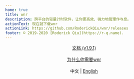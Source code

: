 ```yaml
---
home: true
title: wnr
description: 跨平台的轻量计时软件，让你更高效、强力地管理作与息。
actionText: 现在就下载wnr
actionLink: https://github.com/RoderickQiu/wnr/releases
footer: © 2019-2020 [Roderick Qiu](https://r-q.name).
---
```


<center><a href="./guide/1-basic-usage.html" class="btn btn--secondary">文档 (v1.9.1)</a></center>

<br />

<center><a href="./why-wnr/yes-wnr.html" class="btn btn--third">为什么你需要wnr</a></center>

<br />

<center>中文 | <a href="../">English</a></center>
